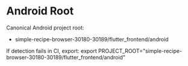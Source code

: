 # Android Root

Canonical Android project root:
- simple-recipe-browser-30180-30189/flutter_frontend/android

If detection fails in CI, export:
export PROJECT_ROOT="simple-recipe-browser-30180-30189/flutter_frontend/android"
